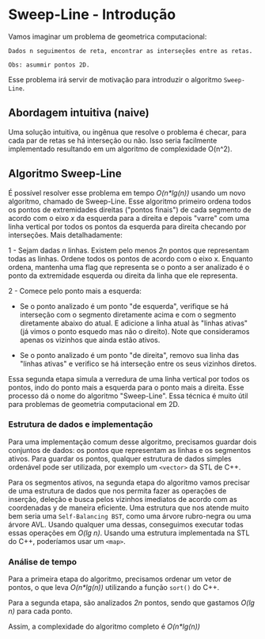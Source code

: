 # Sweep-Line - Introdução

Vamos imaginar um problema de geometrica computacional:

```
Dados n seguimentos de reta, encontrar as interseções entre as retas.

Obs: asummir pontos 2D.
```

Esse problema irá servir de motivação para introduzir o algoritmo `Sweep-Line`.

## Abordagem intuitiva (naive)

Uma solução intuitiva, ou ingênua que resolve o problema é checar, para cada par de retas se há interseção ou não. Isso seria facilmente implementado resultando em um algoritmo de complexidade O(n^2).

## Algoritmo Sweep-Line

É possível resolver esse problema em tempo _O(n\*lg(n))_ usando um novo algoritmo, chamado de Sweep-Line. Esse algoritmo primeiro ordena todos os pontos de extremidades direitas ("pontos finais") de cada segmento de acordo com o eixo _x_ da esquerda para a direita e depois "varre" com uma linha vertical por todos os pontos da esquerda para direita checando por interseções. Mais detalhadamente:

1 - Sejam dadas _n_ linhas. Existem pelo menos _2n_ pontos que representam todas as linhas. Ordene todos os pontos de acordo com o eixo x. Enquanto ordena, mantenha uma flag que representa se o ponto a ser analizado é o ponto da extremidade esquerda ou direita da linha que ele representa.

2 - Comece pelo ponto mais a esquerda:

- Se o ponto analizado é um ponto "de esquerda", verifique se há interseção com o segmento diretamente acima e com o segmento diretamente abaixo do atual. E adicione a linha atual às "linhas ativas" (já vimos o ponto esquedo mas não o direito). Note que consideramos apenas os vizinhos que ainda estão ativos.

- Se o ponto analizado é um ponto "de direita", removo sua linha das "linhas ativas" e verifico se há interseção entre os seus vizinhos diretos.

Essa segunda etapa simula a verredura de uma linha vertical por todos os pontos, indo do ponto mais a esquerda para o ponto mais a direita. Esse processo dá o nome do algoritmo "Sweep-Line". Essa técnica é muito útil para problemas de geometria computacional em 2D.

### Estrutura de dados e implementação

Para uma implementação comum desse algoritmo, precisamos guardar dois conjuntos de dados: os pontos que representam as linhas e os segmentos ativos. Para guardar os pontos, qualquer estrutura de dados simples ordenável pode ser utilizada, por exemplo um `<vector>` da STL de C++.

Para os segmentos ativos, na segunda etapa do algoritmo vamos precisar de uma estrutura de dados que nos permita fazer as operações de inserção, deleção e busca pelos vizinhos imediatos de acordo com as coordenadas y de maneira eficiente. Uma estrutura que nos atende muito bem seria uma `Self-Balancing BST`, como uma árvore rubro-negra ou uma árvore AVL. Usando qualquer uma dessas, conseguimos executar todas essas operações em _O(lg n)_. Usando uma estrutura implementada na STL do C++, poderíamos usar um `<map>`.

### Análise de tempo

Para a primeira etapa do algoritmo, precisamos ordenar um vetor de pontos, o que leva _O(n\*lg(n))_ utilizando a função `sort()` do C++.

Para a segunda etapa, são analizados _2n_ pontos, sendo que gastamos _O(lg n)_ para cada ponto.

Assim, a complexidade do algoritmo completo é _O(n\*lg(n))_
